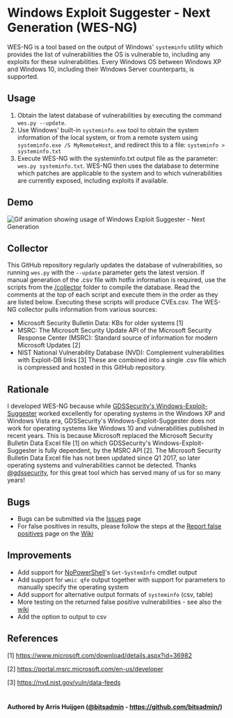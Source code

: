 # Windows Exploit Suggester - Next Generation (WES-NG)
WES-NG is a tool based on the output of Windows' `systeminfo` utility which provides the list of vulnerabilities the OS is vulnerable to, including any exploits for these vulnerabilities. Every Windows OS between Windows XP and Windows 10, including their Windows Server counterparts, is supported.

## Usage
1. Obtain the latest database of vulnerabilities by executing the command `wes.py --update`.
2. Use Windows' built-in `systeminfo.exe` tool to obtain the system information of the local system, or from a remote system using `systeminfo.exe /S MyRemoteHost`, and redirect this to a file: `systeminfo > systeminfo.txt`
3. Execute WES-NG with the systeminfo.txt output file as the parameter: `wes.py systeminfo.txt`. WES-NG then uses the database to determine which patches are applicable to the system and to which vulnerabilities are currently exposed, including exploits if available.

## Demo
![Gif animation showing usage of Windows Exploit Suggester - Next Generation](https://raw.githubusercontent.com/bitsadmin/wesng/master/demo.gif)

## Collector
This GitHub repository regularly updates the database of vulnerabilities, so running `wes.py` with the `--update` parameter gets the latest version.
If manual generation of the .csv file with hotfix information is required, use the scripts from the [/collector](collector) folder to compile the database. Read the comments at the top of each script and execute them in the order as they are listed below. Executing these scripts will produce CVEs.csv.
The WES-NG collector pulls information from various sources:
- Microsoft Security Bulletin Data: KBs for older systems [1]
- MSRC: The Microsoft Security Update API of the Microsoft Security Response Center (MSRC): Standard source of information for modern Microsoft Updates [2]
- NIST National Vulnerability Database (NVD): Complement vulnerabilities with Exploit-DB links [3]
These are combined into a single .csv file which is compressed and hosted in this GitHub repository.

## Rationale
I developed WES-NG because while [GDSSecurity's Windows-Exploit-Suggester](https://github.com/GDSSecurity/Windows-Exploit-Suggester/) worked excellently for operating systems in the Windows XP and Windows Vista era, GDSSecurity's Windows-Exploit-Suggester does not work for operating systems like Windows 10 and vulnerabilities published in recent years. This is because Microsoft replaced the Microsoft Security Bulletin Data Excel file [1] on which GDSSecurity's Windows-Exploit-Suggester is fully dependent, by the MSRC API [2]. The Microsoft Security Bulletin Data Excel file has not been updated since Q1 2017, so later operating systems and vulnerabilities cannot be detected. Thanks [@gdssecurity](https://twitter.com/gdssecurity), for this great tool which has served many of us for so many years!

## Bugs
- Bugs can be submitted via the [Issues](https://github.com/bitsadmin/wesng/issues) page
- For false positives in results, please follow the steps at the [Report false positives](https://github.com/bitsadmin/wesng/wiki/Reporting-false-positives) page on the [Wiki](https://github.com/bitsadmin/wesng/wiki)

## Improvements
- Add support for [NoPowerShell](https://github.com/bitsadmin/nopowershell/)'s `Get-SystemInfo` cmdlet output
- Add support for `wmic qfe` output together with support for parameters to manually specify the operating system
- Add support for alternative output formats of `systeminfo` (csv, table)
- More testing on the returned false positive vulnerabilities - see also the [wiki](https://github.com/bitsadmin/wesng/wiki)
- Add the option to output to csv

## References
[1] https://www.microsoft.com/download/details.aspx?id=36982

[2] https://portal.msrc.microsoft.com/en-us/developer

[3] https://nvd.nist.gov/vuln/data-feeds

#
**Authored by Arris Huijgen ([@bitsadmin](https://twitter.com/bitsadmin/) - https://github.com/bitsadmin/)**
